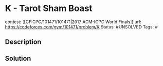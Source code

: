 # K - Tarot Sham Boast

contest: [[CFICPC/101471/101471|2017 ACM-ICPC World Finals]]
url: https://codeforces.com/gym/101471/problem/K
Status: #UNSOLVED
Tags: #

## Description

## Solution

